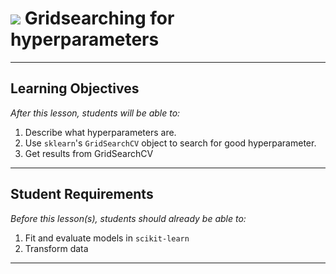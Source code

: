 # ![](https://ga-dash.s3.amazonaws.com/production/assets/logo-9f88ae6c9c3871690e33280fcf557f33.png) Gridsearching for hyperparameters

---



## Learning Objectives

*After this lesson, students will be able to:*

1. Describe what hyperparameters are.
2. Use `sklearn`'s `GridSearchCV` object to search for good hyperparameter.
3. Get results from GridSearchCV


---

## Student Requirements

*Before this lesson(s), students should already be able to:*

1. Fit and evaluate models in `scikit-learn`
2. Transform data
---

